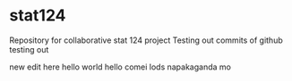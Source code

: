 # stat124
Repository for collaborative stat 124 project Testing out commits of github
testing out

new edit here
hello world
hello comei lods napakaganda mo 
